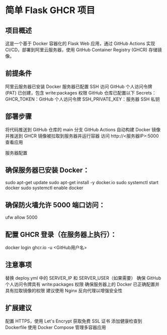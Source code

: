 # 简单 Flask GHCR 项目
## 项目概述
这是一个基于 Docker 容器化的 Flask Web 应用，通过 GitHub Actions 实现 CI/CD，部署到阿里云服务器，使用 GitHub Container Registry (GHCR) 存储镜像。

## 前提条件
阿里云服务器已安装 Docker
服务器已配置 SSH 访问
GitHub 个人访问令牌 (PAT) 已创建，包含 write:packages 权限
GitHub 仓库已配置以下 Secrets：
GHCR_TOKEN：GitHub 个人访问令牌
SSH_PRIVATE_KEY：服务器 SSH 私钥



## 部署步骤

将代码推送到 GitHub 仓库的 main 分支
GitHub Actions 自动构建 Docker 镜像并推送到 GHCR
镜像被拉取到服务器并运行容器
访问 http://<服务器IP>:5000 查看应用

服务器配置

## 确保服务器已安装 Docker：
sudo apt-get update
sudo apt-get install -y docker.io
sudo systemctl start docker
sudo systemctl enable docker


## 确保防火墙允许 5000 端口访问：
ufw allow 5000


## 配置 GHCR 登录（在服务器上执行）：
docker login ghcr.io -u <GitHub用户名>



## 注意事项

替换 deploy.yml 中的 SERVER_IP 和 SERVER_USER（如果需要）
确保 GitHub 个人访问令牌具有 write:packages 权限
确保服务器上的 Docker 已正确配置并具有拉取镜像的权限
建议使用 Nginx 反向代理以增强安全性

## 扩展建议

配置 HTTPS，使用 Let's Encrypt 获取免费 SSL 证书
添加健康检查到 Dockerfile
使用 Docker Compose 管理多容器应用

